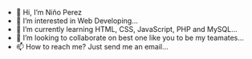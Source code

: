 - 👋 Hi, I’m Niño Perez
- 👀 I’m interested in Web Developing...
- 🌱 I’m currently learning HTML, CSS, JavaScript, PHP and MySQL...
- 💞️ I’m looking to collaborate on best one like you to be my teamates...
- 📫 How to reach me? Just send me an email...

<!---
Onhin1/Onhin1 is a ✨ special ✨ repository because its `README.md` (this file) appears on your GitHub profile.
You can click the Preview link to take a look at your changes.
--->
